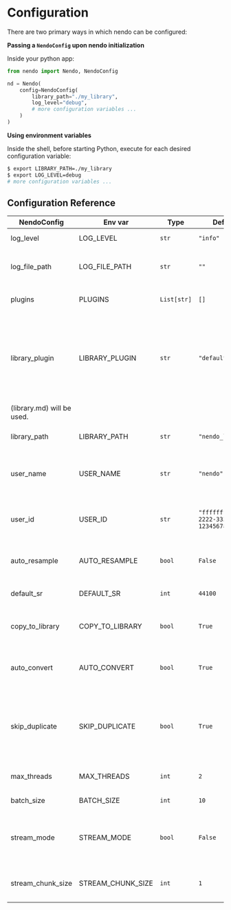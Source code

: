 # Configuration

There are two primary ways in which nendo can be configured:

**Passing a `NendoConfig` upon nendo initialization**

Inside your python app:

```python
from nendo import Nendo, NendoConfig

nd = Nendo(
    config=NendoConfig(
        library_path="./my_library",
        log_level="debug",
        # more configuration variables ...
    )
)
```

**Using environment variables**

Inside the shell, before starting Python, execute for each desired configuration variable:

```bash
$ export LIBRARY_PATH=./my_library
$ export LOG_LEVEL=debug
# more configuration variables ...
```

## Configuration Reference

| **NendoConfig** | **Env var** | **Type** | **Default** | **Description** |
|---|---|---|---|---|
| log_level | LOG_LEVEL | `str` | `"info"` | The log level with which the nendo logger runs. |
| log_file_path | LOG_FILE_PATH | `str` | `""` | The path to where the nendo log should be saved. If none is given (empty string), print to `stdout` |
| plugins | PLUGINS | `List[str]` | `[]` | List of plugins package names to be loaded with Nendo. |
| library_plugin | LIBRARY_PLUGIN | `str` | `"default"` | The name of the nendo library plugin to use. As all nendo plugins, their name follows the pattern `nendo_plugin_library_[name]`, where `[name]` is an arbitrary name. If set to `"default"`, the default [DuckDB](https://duckdb.org/) implementation of the [NendoLibrary]
(library.md) will be used. |
| library_path | LIBRARY_PATH | `str` | `"nendo_library"` | The path to the directory to be used for storing the nendo Library files. |
| user_name | USER_NAME | `str` | `"nendo"` | The name of the nendo user to be used for the [NendoLibrary](library.md). Only relevant if deploying nendo together with an API server. |
| user_id | USER_ID | `str` | `"ffffffff-1111-2222-3333-1234567890ab"` | The user ID of the default user to be used for the [NendoLibrary](library.md). Only relevant if deploying nendo together with an API server. |
| auto_resample | AUTO_RESAMPLE | `bool` | `False` | Flag that determines whether tracks should be automatically resampled upon import. |
| default_sr | DEFAULT_SR | `int` | `44100` | The default sample rate to be used when auto-resampling tracks upon import. |
| copy_to_library | COPY_TO_LIBRARY | `bool` | `True` | Flag that determines whether an imported track's file should be copied into the nendo library. |
| auto_convert | AUTO_CONVERT | `bool` | `True` | Flag that determines whether an imported track's file should be converted to Nendo's standard file format (`.wav`). |
| skip_duplicate | SKIP_DUPLICATE | `bool` | `True` | Flag that determines whether a track that points to a file that already exists in the library can be important multiple times. If True, always the file that already exists in the library will be used instead. |
| max_threads | MAX_THREADS | `int` | `2` | Maximum number of threads to be used for multiprocessing tasks. |
| batch_size | BATCH_SIZE | `int` | `10` | Batch size to use for multiprocessing tasks. |
| stream_mode | STREAM_MODE | `bool` | `False` | Flag that enables `stream mode`: With stream mode, all functions that return multiple items, such as e.g. `nd.get_tracks()` return an `Iterator` instead of a `List`. |
| stream_chunk_size | STREAM_CHUNK_SIZE | `int` | `1` | Size of the chunks (in items) in which the `Interator`s will give back the results. Ignored if `stream_mode` is `False`.
